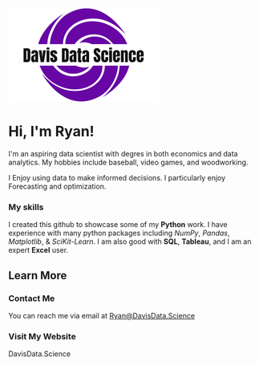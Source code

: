 ![Davis Data Science Logo.](/assets/davis-data-science-high-resolution-logo-color-on-transparent-background_XSmall.png)
# Hi, I'm Ryan!

I'm an aspiring data scientist with degres in both economics and data analytics. My hobbies include baseball, video games, and woodworking.

I Enjoy using data to make informed decisions.
I particularly enjoy Forecasting and  optimization.

### My skills
I created this github to showcase some of my **Python** work.
I have experience with many python packages including *NumPy*, *Pandas*, *Matplotlib*, & *SciKit-Learn*.
I am also good with **SQL**, **Tableau**, and I am an expert **Excel** user.

## Learn More

### Contact Me
You can reach me via email at Ryan@DavisData.Science

### Visit My Website
DavisData.Science
